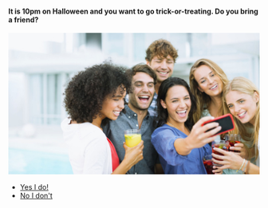####  It is 10pm on Halloween and you want to go trick-or-treating. Do you bring a friend? 

![friends image](images/friends.jpg)


* [Yes I do!](trick-or-treat.md)  
* [No I don't](trick-or-treat.md)
